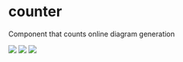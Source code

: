 # counter
Component that counts online diagram generation

<img src="https://img.shields.io/endpoint?url=https://www.plantuml.com/counter/v2-total"/>

<img src="https://img.shields.io/endpoint?url=https://www.plantuml.com/counter/v2-rate-minute"/>

<img src="https://img.shields.io/endpoint?url=https://www.plantuml.com/counter/v2-peak-minute"/>

